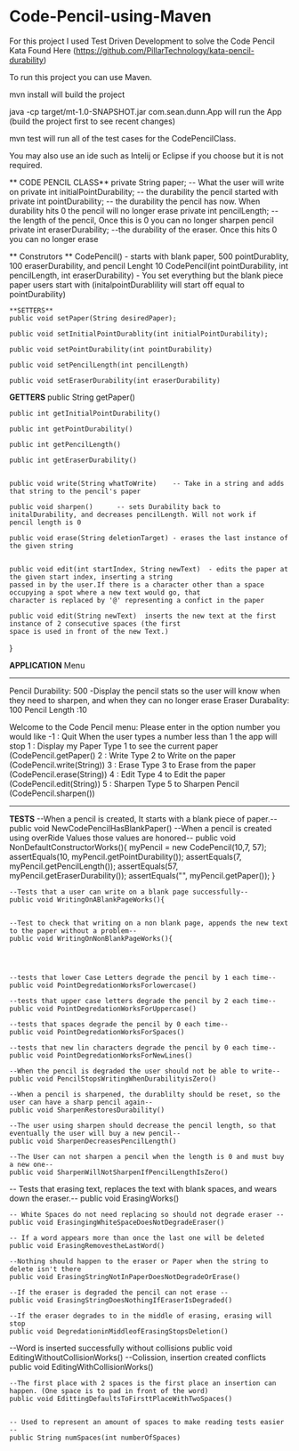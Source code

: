 # Code-Pencil-using-Maven

For this project I used Test Driven Development to solve the Code Pencil Kata Found Here (https://github.com/PillarTechnology/kata-pencil-durability)

To run this project you can use Maven.

mvn install    will build the project

java -cp target/mt-1.0-SNAPSHOT.jar com.sean.dunn.App  will run the App (build the project first to see recent changes)

mvn test will run all of the test cases for the CodePencilClass.


You may also use an ide such as Intelij or Eclipse if you choose but it is not required.





** CODE PENCIL CLASS**
   private String paper; -- What the user will write on
    private int initialPointDurability; -- the durability the pencil started with
    private int pointDurability;  -- the durability the pencil has now. When durability hits 0 the pencil will no longer erase
    private int pencilLength;   -- the length of the pencil, Once this is 0 you can no longer sharpen pencil
    private int eraserDurability;  --the durability of the eraser. Once this hits 0 you can no longer erase

   ** Construtors **
    CodePencil() - starts with blank paper, 500 pointDurablity, 100 eraserDurability, and pencil Lenght 10
    CodePencil(int pointDurability, int pencilLength, int eraserDurability) - You set everything but the blank piece paper users start with
    (initalpointDurablility will start off equal to pointDurability)

    **SETTERS**
    public void setPaper(String desiredPaper);

    public void setInitialPointDurablity(int initialPointDurability);

    public void setPointDurability(int pointDurability)

    public void setPencilLength(int pencilLength)

    public void setEraserDurability(int eraserDurability)

   **GETTERS**
    public String getPaper()

    public int getInitialPointDurability()

    public int getPointDurability()

    public int getPencilLength()

    public int getEraserDurability()


    public void write(String whatToWrite)    -- Take in a string and adds that string to the pencil's paper

    public void sharpen()      -- sets Durability back to initalDurability, and decreases pencilLength. Will not work if
    pencil length is 0

    public void erase(String deletionTarget) - erases the last instance of the given string


    public void edit(int startIndex, String newText)  - edits the paper at the given start index, inserting a string
    passed in by the user.If there is a character other than a space  occupying a spot where a new text would go, that
    character is replaced by '@' representing a confict in the paper

    public void edit(String newText)  inserts the new text at the first instance of 2 consecutive spaces (the first
    space is used in front of the new Text.)
}


**APPLICATION**
Menu

**********************************************************************************
Pencil Durability: 500     -Display the pencil stats so the user will know when they need to sharpen,
                            and when they can no longer erase
Eraser Durabality: 100
Pencil Length    :10

Welcome to the Code Pencil menu: Please enter in the option number you would like
-1 : Quit                       When the user types a number less than 1 the app will stop
1  : Display my Paper           Type 1 to see the current paper (CodePencil.getPaper()
2  : Write                      Type 2 to Write on the paper     (CodePencil.write(String))
3  : Erase                      Type 3 to Erase from the paper  (CodePencil.erase(String))
4  : Edit                       Type 4 to Edit the paper  (CodePencil.edit(String))
5  : Sharpen                    Type 5 to Sharpen Pencil (CodePencil.sharpen())
**********************************************************************************




**TESTS**
--When a pencil is created, It starts with a blank piece of paper.--
    public void NewCodePencilHasBlankPaper()
--When a pencil is created using overRide Values those values are honored--
     public void NonDefaultConstructorWorks(){
            myPencil = new CodePencil(10,7, 57);
            assertEquals(10, myPencil.getPointDurability());
            assertEquals(7, myPencil.getPencilLength());
            assertEquals(57, myPencil.getEraserDurability());
            assertEquals("", myPencil.getPaper());
        }


    --Tests that a user can write on a blank page successfully--
    public void WritingOnABlankPageWorks(){


    --Test to check that writing on a non blank page, appends the new text to the paper without a problem--
    public void WritingOnNonBlankPageWorks(){




    --tests that lower Case Letters degrade the pencil by 1 each time--
    public void PointDegredationWorksForlowercase()

    --tests that upper case letters degrade the pencil by 2 each time--
    public void PointDegredationWorksForUppercase()

    --tests that spaces degrade the pencil by 0 each time--
    public void PointDegredationWorksForSpaces()

    --tests that new lin characters degrade the pencil by 0 each time--
    public void PointDegredationWorksForNewLines()

    --When the pencil is degraded the user should not be able to write--
    public void PencilStopsWritingWhenDurabilityisZero()

    --When a pencil is sharpened, the durablilty should be reset, so the user can have a sharp pencil again--
    public void SharpenRestoresDurability()

    --The user using sharpen should decrease the pencil length, so that eventually the user will buy a new pencil--
    public void SharpenDecreasesPencilLength()

    --The User can not sharpen a pencil when the length is 0 and must buy a new one--
    public void SharpenWillNotSharpenIfPencilLengthIsZero()




   -- Tests that erasing text, replaces the text with blank spaces, and wears down the eraser.--
    public void ErasingWorks()

    -- White Spaces do not need replacing so should not degrade eraser --
    public void ErasingingWhiteSpaceDoesNotDegradeEraser()

    -- If a word appears more than once the last one will be deleted
    public void ErasingRemovestheLastWord()

    --Nothing should happen to the eraser or Paper when the string to delete isn't there
    public void ErasingStringNotInPaperDoesNotDegradeOrErase()

    --If the eraser is degraded the pencil can not erase --
    public void ErasingStringDoesNothingIfEraserIsDegraded()

    --If the eraser degrades to in the middle of erasing, erasing will stop
    public void DegredationinMiddleofErasingStopsDeletion()


   --Word is inserted successfully without collisions
    public void EditingWithoutCollisionWorks()
  --Colission, insertion created conflicts
    public void EditingWithCollisionWorks()

    --The first place with 2 spaces is the first place an insertion can happen. (One space is to pad in front of the word)
    public void EdittingDefaultsToFirsttPlaceWithTwoSpaces()


    -- Used to represent an amount of spaces to make reading tests easier --
    public String numSpaces(int numberOfSpaces)